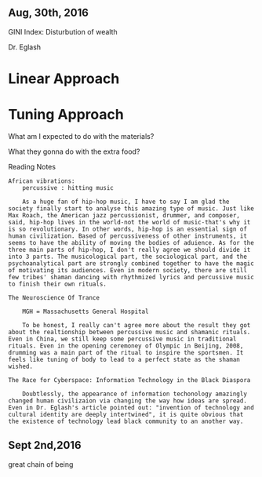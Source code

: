 Aug, 30th, 2016
---

GINI Index: Disturbution of wealth

Dr. Eglash

# Linear Approach

# Tuning Approach

What am I expected to do with the materials?

What they gonna do with the extra food?


Reading Notes

	African vibrations:
		percussive : hitting music

		As a huge fan of hip-hop music, I have to say I am glad the society finally start to analyse this amazing type of music. Just like Max Roach, the American jazz percussionist, drummer, and composer, said, hip-hop lives in the world-not the world of music-that's why it is so revolutionary. In other words, hip-hop is an essential sign of human civilization. Based of percussiveness of other instruments, it seems to have the ability of moving the bodies of aduience. As for the three main parts of hip-hop, I don't really agree we should divide it into 3 parts. The musicological part, the sociological part, and the psychoanalytical part are strongly combined together to have the magic of motivating its audiences. Even in modern society, there are still few tribes' shaman dancing with rhythmized lyrics and percussive music to finish their own rituals. 

	The Neuroscience Of Trance
		
		MGH = Massachusetts General Hospital

		To be honest, I really can't agree more about the result they got about the realtionship between percussive music and shamanic rituals. Even in China, we still keep some percussive music in traditional rituals. Even in the opening ceremoney of Olympic in Beijing, 2008, drumming was a main part of the ritual to inspire the sportsmen. It feels like tuning of body to lead to a perfect state as the shaman wished.

	The Race for Cyberspace: Information Technology in the Black Diaspora

		Doubtlessly, the appearance of information techonology amazingly changed human civilizaion via changing the way how ideas are spread. Even in Dr. Eglash's article pointed out: "invention of technology and cultural identity are deeply intertwined", it is quite obvious that the existence of technology lead black community to an another way. 


Sept 2nd,2016
---

great chain of being


















